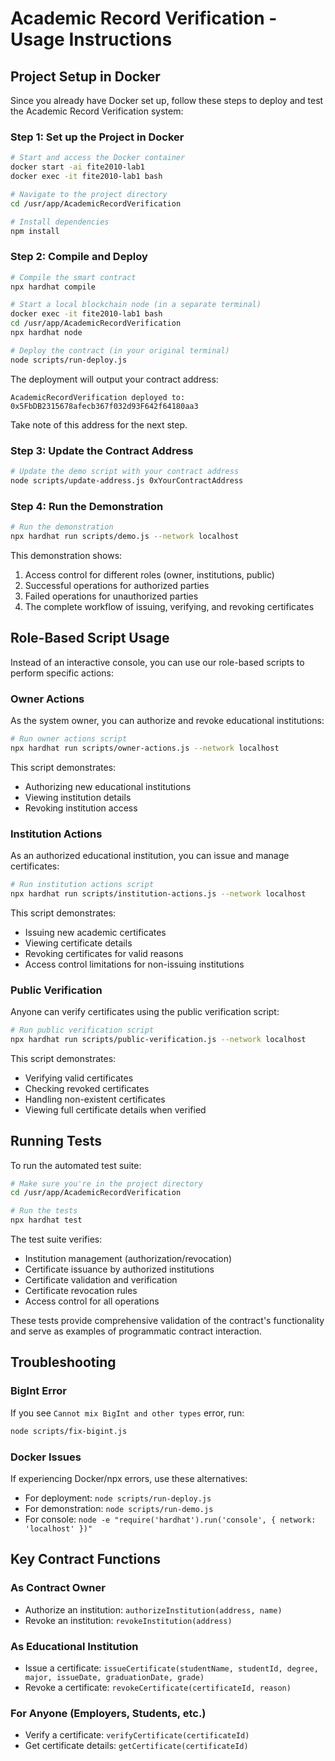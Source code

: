# Academic Record Verification - Usage Instructions

## Project Setup in Docker

Since you already have Docker set up, follow these steps to deploy and test the Academic Record Verification system:

### Step 1: Set up the Project in Docker

```bash
# Start and access the Docker container
docker start -ai fite2010-lab1
docker exec -it fite2010-lab1 bash

# Navigate to the project directory
cd /usr/app/AcademicRecordVerification

# Install dependencies
npm install
```

### Step 2: Compile and Deploy

```bash
# Compile the smart contract
npx hardhat compile

# Start a local blockchain node (in a separate terminal)
docker exec -it fite2010-lab1 bash
cd /usr/app/AcademicRecordVerification
npx hardhat node

# Deploy the contract (in your original terminal)
node scripts/run-deploy.js
```

The deployment will output your contract address:
```
AcademicRecordVerification deployed to: 0x5FbDB2315678afecb367f032d93F642f64180aa3
```

Take note of this address for the next step.

### Step 3: Update the Contract Address

```bash
# Update the demo script with your contract address
node scripts/update-address.js 0xYourContractAddress
```

### Step 4: Run the Demonstration

```bash
# Run the demonstration
npx hardhat run scripts/demo.js --network localhost
```

This demonstration shows:
1. Access control for different roles (owner, institutions, public)
2. Successful operations for authorized parties
3. Failed operations for unauthorized parties
4. The complete workflow of issuing, verifying, and revoking certificates

## Role-Based Script Usage

Instead of an interactive console, you can use our role-based scripts to perform specific actions:

### Owner Actions

As the system owner, you can authorize and revoke educational institutions:

```bash
# Run owner actions script
npx hardhat run scripts/owner-actions.js --network localhost
```

This script demonstrates:
- Authorizing new educational institutions
- Viewing institution details
- Revoking institution access

### Institution Actions

As an authorized educational institution, you can issue and manage certificates:

```bash
# Run institution actions script
npx hardhat run scripts/institution-actions.js --network localhost
```

This script demonstrates:
- Issuing new academic certificates
- Viewing certificate details
- Revoking certificates for valid reasons
- Access control limitations for non-issuing institutions

### Public Verification

Anyone can verify certificates using the public verification script:

```bash
# Run public verification script
npx hardhat run scripts/public-verification.js --network localhost
```

This script demonstrates:
- Verifying valid certificates
- Checking revoked certificates
- Handling non-existent certificates
- Viewing full certificate details when verified

## Running Tests

To run the automated test suite:

```bash
# Make sure you're in the project directory
cd /usr/app/AcademicRecordVerification

# Run the tests
npx hardhat test
```

The test suite verifies:
- Institution management (authorization/revocation)
- Certificate issuance by authorized institutions
- Certificate validation and verification
- Certificate revocation rules
- Access control for all operations

These tests provide comprehensive validation of the contract's functionality and serve as examples of programmatic contract interaction.

## Troubleshooting

### BigInt Error

If you see `Cannot mix BigInt and other types` error, run:
```bash
node scripts/fix-bigint.js
```

### Docker Issues

If experiencing Docker/npx errors, use these alternatives:
- For deployment: `node scripts/run-deploy.js`
- For demonstration: `node scripts/run-demo.js`
- For console: `node -e "require('hardhat').run('console', { network: 'localhost' })"`

## Key Contract Functions

### As Contract Owner
- Authorize an institution: `authorizeInstitution(address, name)`
- Revoke an institution: `revokeInstitution(address)`

### As Educational Institution
- Issue a certificate: `issueCertificate(studentName, studentId, degree, major, issueDate, graduationDate, grade)`
- Revoke a certificate: `revokeCertificate(certificateId, reason)`

### For Anyone (Employers, Students, etc.)
- Verify a certificate: `verifyCertificate(certificateId)`
- Get certificate details: `getCertificate(certificateId)` 